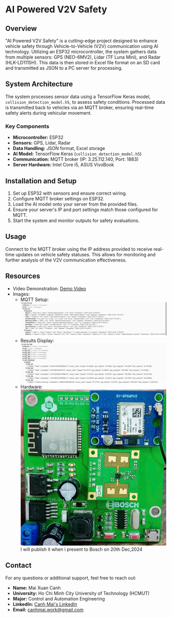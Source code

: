 # AI Powered V2V Safety

## Overview
"AI Powered V2V Safety" is a cutting-edge project designed to enhance vehicle safety through Vehicle-to-Vehicle (V2V) communication using AI technology. Utilizing an ESP32 microcontroller, the system gathers data from multiple sensors: GPS (NEO-6MV2), Lidar (TF Luna Mini), and Radar (HLK-LD1115H). This data is then stored in Excel file format on an SD card and transmitted as JSON to a PC server for processing.

## System Architecture
The system processes sensor data using a TensorFlow Keras model, `collision_detection_model.h5`, to assess safety conditions. Processed data is transmitted back to vehicles via an MQTT broker, ensuring real-time safety alerts during vehicular movement.

### Key Components
- **Microcontroller:** ESP32
- **Sensors:** GPS, Lidar, Radar
- **Data Handling:** JSON format, Excel storage
- **AI Model:** TensorFlow Keras (`collision_detection_model.h5`)
- **Communication:** MQTT broker (IP: 3.25.112.140, Port: 1883)
- **Server Hardware:** Intel Core i5, ASUS VivoBook

## Installation and Setup
1. Set up ESP32 with sensors and ensure correct wiring.
2. Configure MQTT broker settings on ESP32.
3. Load the AI model onto your server from the provided files.
4. Ensure your server's IP and port settings match those configured for MQTT.
5. Start the system and monitor outputs for safety evaluations.

## Usage
Connect to the MQTT broker using the IP address provided to receive real-time updates on vehicle safety statuses. This allows for monitoring and further analysis of the V2V communication effectiveness.

## Resources
- Video Demonstration: [Demo Video](Video\Demo.mp4)
- Images:
  - MQTT Setup: ![MQTT Setup](Image\MQTT.png)
  - Results Display: ![Results Display](Image\RESULT.png)
  - Hardware: ![Top View](Image\TOP.png)
I will publish it when i present to Bosch on 20th Dec,2024
## Contact
For any questions or additional support, feel free to reach out:

- **Name:** Mai Xuan Canh
- **University:** Ho Chi Minh City University of Technology (HCMUT)
- **Major:** Control and Automation Engineering
- **LinkedIn:** [Canh Mai's LinkedIn](https://www.linkedin.com/in/maixuancanh2003/)
- **Email:** canhmai.work@gmail.com